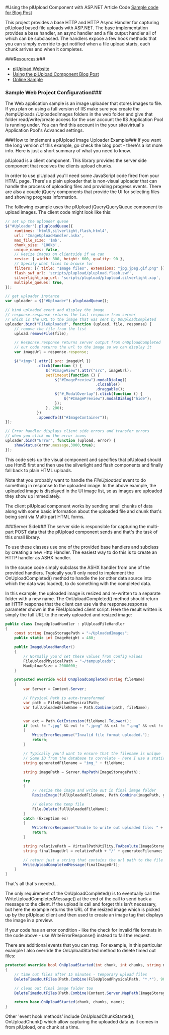#Using the plUpload Component with ASP.NET Article Code
[Sample code for Blog Post ](http://www.west-wind.com/weblog/posts/2013/Mar/12/Using-plUpload-to-upload-Files-with-ASPNET)

This project provides a base HTTP and HTTP Async Handler for capturing
plUpload based file uploads with ASP.NET. The base implementation provides 
a base handler, an async handler and a file output handler all of which 
can be subclassed. The handlers expose a few hook methods that you can simply
override to get notified when a file upload starts, each chunk arrives and
when it completes.

###Resources:###

* [plUpload Website](http://www.plupload.com/)
* [Using the plUpload Component Blog Post](http://www.west-wind.com/weblog/posts/2013/Mar/12/Using-plUpload-to-upload-Files-with-ASPNET)
* [Online Sample](http://www.west-wind.com/tools/samples/pluploaddemo/UploadImages.htm)

### Sample Web Project Configuration###
The Web application sample is an image uploader that stores images to file.
If you plan on using a full version of IIS make sure you create the 
/tempUploads /UploadedImages folders in the web folder and give that
folder read/write/create access for the user account the IIS 
Application Pool is running under. You can find this account in the
your site/virtual's Application Pool's Advanced settings.

###How to implement a plUpload Image Uploader Example###
If you want the long version of this example, go check the blog post - 
there's a lot more info. Here is just a short summary of what you need to know.

plUpload is a client component. This library provides the server side
component that receives the clients upload chunks.

In order to use plUpload you'll need some JavaScript code fired from your 
HTML page. There's a plain uploader that is non-visual uploader that 
can handle the process of uploading files and providing progress events. 
There are also a couple jQuery components that provide the UI for selecting 
files and showing progress information.

The following example uses the plUpload jQueryQueryQueue component to upload
images. The client code might look like this:

```javascript
// set up the uploader queue
$("#Uploader").pluploadQueue({
    runtimes: 'html5,silverlight,flash,html4',   
    url: 'ImageUploadHandler.ashx',
    max_file_size: '1mb',
    chunk_size: '100kb',
    unique_names: false,
    // Resize images on clientside if we can
    resize: { width: 800, height: 600, quality: 90 },
    // Specify what files to browse for
    filters: [{ title: "Image files", extensions: "jpg,jpeg,gif,png" }],
    flash_swf_url: 'scripts/plupload/plupload.flash.swf',
    silverlight_xap_url: 'scripts/plupload/plupload.silverlight.xap',
    multiple_queues: true,
});

// get uploader instance
var uploader = $("#Uploader").pluploadQueue();      

// bind uploaded event and display the image
// response.response returns the last response from server
// which is the URL to the image that was sent by OnUploadCompleted
uploader.bind("FileUploaded", function (upload, file, response) {
    // remove the file from the list
    upload.removeFile(file);

    // Response.response returns server output from onUploadCompleted
    // our code returns the url to the image so we can display it
    var imageUrl = response.response;

    $("<img>").attr({ src: imageUrl })
              .click(function () {
                  $("#ImageView").attr("src", imageUrl);
                  setTimeout(function () {
                      $("#ImagePreview").modalDialog()
                                        .closable()
                                        .draggable();
                      $("#_ModalOverlay").click(function () {
                          $("#ImagePreview").modalDialog("hide");
                      });
                  }, 200);
              })
              .appendTo($("#ImageContainer"));
});

// Error handler displays client side errors and transfer errors
// when you click on the error icons
uploader.bind("Error", function (upload, error) {
    showStatus(error.message,3000,true);
});
```

This code sets up the visual component and specifies that plUpload should
use Html5 first and then use the silverlight and flash components and finally
fall back to plain HTML uploads.

Note that you probably want to handle the *FileUploaded* event to do something
in response to the uploaded image. In the above example, the uploaded
image is displayed in the UI image list, so as images are uploaded they
show up immediately.

The client plUpload component works by sending small chunks of data along
with some basic information about the uploaded file and chunk that's being
sent via Multi-part HTML forms.

###Server Side###
The server side is responsible for capturing the multi-part POST data
that the plUpload component sends and that's the task of this small library.

To use these classes use one of the provided base handlers and subclass
by creating a new Http Handler. The easiest way to do this is to create
an HTTP handler as ASHX handler. 

In the source code simply subclass the ASHX handler from one of the provided handlers. 
Typically you'll only need to implement the OnUploadCompleted() method to handle
the (or other data source into which the data was loaded), to do something 
with the completed data.

In this example, the uploaded image is resized and re-written to a separate 
folder with a new name. The OnUploadCompleted() method should return an
HTTP response that the client can use via the response.response parameter
shown in the FileUploaded client script. Here the result written is simply
the full URL to the newly uploaded and resized image:

```C#
public class ImageUploadHandler : plUploadFileHandler
{
    const string ImageStoragePath = "~/UploadedImages";
    public static int ImageHeight = 480;

    public ImageUploadHandler()
    {
        // Normally you'd set these values from config values
        FileUploadPhysicalPath = "~/tempuploads";
        MaxUploadSize = 2000000;
    }

    protected override void OnUploadCompleted(string fileName)
    {
        var Server = Context.Server;

        // Physical Path is auto-transformed
        var path = FileUploadPhysicalPath;
        var fullUploadedFileName = Path.Combine(path, fileName);


        var ext = Path.GetExtension(fileName).ToLower();
        if (ext != ".jpg" && ext != ".jpeg" && ext != ".png" && ext != ".gif")
        {
            WriteErrorResponse("Invalid file format uploaded.");
            return;
        }

        // Typically you'd want to ensure that the filename is unique
        // Some ID from the database to correlate - here I use a static img_ prefix
        string generatedFilename = "img_" + fileName;

        string imagePath = Server.MapPath(ImageStoragePath);

        try
        {
            // resize the image and write out in final image folder
            ResizeImage(fullUploadedFileName, Path.Combine(imagePath, generatedFilename), ImageHeight);

            // delete the temp file
            File.Delete(fullUploadedFileName);
        }
        catch (Exception ex)
        {
            WriteErrorResponse("Unable to write out uploaded file: " + ex.Message);
            return;
        }

        string relativePath = VirtualPathUtility.ToAbsolute(ImageStoragePath);
        string finalImageUrl = relativePath + "/" + generatedFilename;

        // return just a string that contains the url path to the file
        WriteUploadCompletedMessage(finalImageUrl);
    }
}
```

That's all that's needed... 

The only requirement of the OnUploadCompleted() is to eventually call the WriteUploadCompletedMessage() 
at the end of the call  to send back a message to the client. If the upload is call and forget this isn't 
necessary, but here the example returns the URL of the resized image which is picked up by the plUpload
client and then used to create an image tag that displays the image in a preview.

If your code has an error condition - like the check for invalid file formats in the code above - use
WriteErrorResponse() instead to fail the request.

There are additional events that you can trap. For example, in this particular example I also override
the OnUploadStarted method to delete timed out files: 

```C#
protected override bool OnUploadStarted(int chunk, int chunks, string name)
{
    // time out files after 15 minutes - temporary upload files
    DeleteTimedoutFiles(Path.Combine(FileUploadPhysicalPath, "*.*"), 900);

    // clean out final image folder too
    DeleteTimedoutFiles(Path.Combine(Context.Server.MapPath(ImageStoragePath), "*.*"), 900);

    return base.OnUploadStarted(chunk, chunks, name);
}
```

Other 'event hook methods' include OnUploadChunkStarted(), OnUploadChunk() which allow capturing the
uploaded data as it comes in from plUpload, one chunk at a time.

